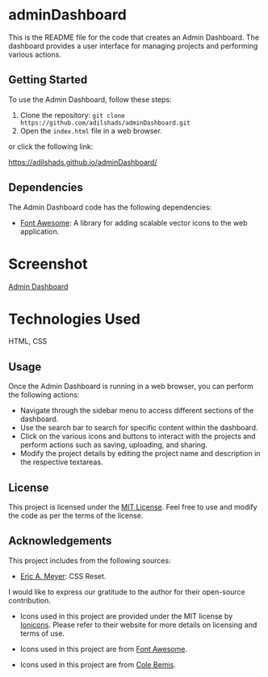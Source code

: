 # adminDashboard

This is the README file for the code that creates an Admin Dashboard. The dashboard provides a user interface for managing projects and performing various actions.

## Getting Started

To use the Admin Dashboard, follow these steps:

1. Clone the repository: `git clone https://github.com/adilshads/adminDashboard.git`
2. Open the `index.html` file in a web browser.

or click the following link: 

https://adilshads.github.io/adminDashboard/

## Dependencies

The Admin Dashboard code has the following dependencies:

- [Font Awesome](https://cdnjs.cloudflare.com/ajax/libs/font-awesome/5.15.3/css/all.min.css): A library for adding scalable vector icons to the web application.

# Screenshot 

[Admin Dashboard](img/screenshotDashboard.png)

# Technologies Used

HTML, CSS

## Usage

Once the Admin Dashboard is running in a web browser, you can perform the following actions:

- Navigate through the sidebar menu to access different sections of the dashboard.
- Use the search bar to search for specific content within the dashboard.
- Click on the various icons and buttons to interact with the projects and perform actions such as saving, uploading, and sharing.
- Modify the project details by editing the project name and description in the respective textareas.

## License

This project is licensed under the [MIT License](LICENSE). Feel free to use and modify the code as per the terms of the license.

## Acknowledgements

This project includes from the following sources:

- [Eric A. Meyer](https://meyerweb.com/eric/tools/css/reset/): CSS Reset. 

I would like to express our gratitude to the author for their open-source contribution.

- Icons used in this project are provided under the MIT license by [Ionicons](https://ionic.io/ionicons). Please refer to their website for more details on licensing and terms of use.

- Icons used in this project are from [Font Awesome](https://fontawesome.com).

- Icons used in this project are from [Cole Bemis](https://feathericons.com/).